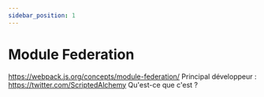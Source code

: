 ```yaml
---
sidebar_position: 1
---
```


# Module Federation

https://webpack.js.org/concepts/module-federation/
Principal développeur : https://twitter.com/ScriptedAlchemy
Qu'est-ce que c'est ?
